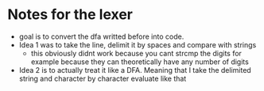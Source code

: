 # Notes for the lexer

+ goal is to convert the dfa writted before into code. 
+ Idea 1 was to take the line, delimit it by spaces and compare with strings
    + this obviously didnt work because you cant strcmp the digits for example because they can theoretically have any number of digits 
+ Idea 2 is to actually treat it like a DFA. Meaning that I take the delimited string and character by character evaluate like that
